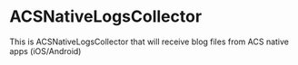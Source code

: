 # ACSNativeLogsCollector
This is ACSNativeLogsCollector that will receive blog files from ACS native apps (iOS/Android) 
